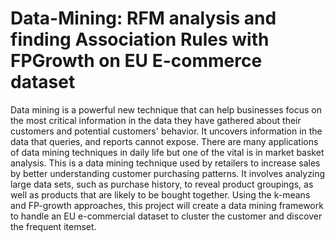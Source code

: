 # Data-Mining: RFM analysis and finding Association Rules with FPGrowth on EU E-commerce dataset
Data mining is a powerful new technique that can help businesses focus on the most critical information in the data they have gathered about their customers and potential customers' behavior. It uncovers information in the data that queries, and reports cannot expose. There are many applications of data mining techniques in daily life but one of the vital is in market basket analysis. This is a data mining technique used by retailers to increase sales by better understanding customer purchasing patterns. It involves analyzing large data sets, such as purchase history, to reveal product groupings, as well as products that are likely to be bought together. Using the k-means and FP-growth approaches, this project will create a data mining framework to handle an EU e-commercial dataset to cluster the customer and discover the frequent itemset. 
